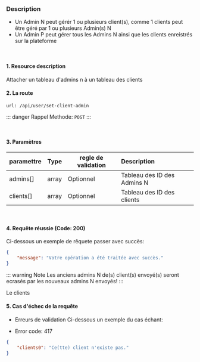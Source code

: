 <meta charset="utf-8"/>

### Description

- Un Admin N peut gérér 1 ou plusieurs client(s), comme 1 clients peut être géré par 1 ou plusieurs Admin(s) N
- Un Admin P peut gérer tous les Admins N ainsi que les clients enreistrés sur la plateforme

<br />

#### 1. Resource description

Attacher un tableau d'admins n à un tableau des clients

#### 2. La route
```
url: /api/user/set-client-admin
```

::: danger Rappel
Methode:  `POST`
:::

<br />

#### 3. Paramètres

| paramettre | Type | regle de validation | Description |
| -------------------- | :---------: | ------------------------------------------------------------------------------------------------------------ | :-------------------------------------------------------------------------------------------------------- |
| admins[] | array | Optionnel | Tableau des ID des Admins N |
| clients[] | array | Optionnel | Tableau des ID des clients |


<br />

#### 4. Requête réussie (Code: 200)

Ci-dessous un exemple de rêquete passer avec succès:

``` JSON
{
    "message": "Votre opération a été traitée avec succès."
}
```

::: warning Note
Les anciens admins N de(s) client(s) envoyé(s) seront ecrasés par les nouveaux admins N envoyés!
:::

Le clients

#### 5. Cas d'échec de la requête
- Erreurs de validation
Ci-dessous un exemple du cas échant:

-  Error code: 417
```json
{
    "clients0": "Ce(tte) client n'existe pas."
}
```
